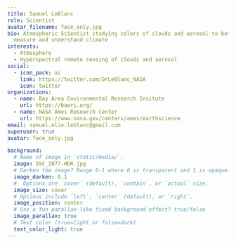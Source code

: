 ```yaml
---
title: Samuel LeBlanc
role: Scientist
avatar_filename: face_only.jpg
bio: Atmospheric Scientist studying colors of clouds and aerosol to better
  measure and understand climate
interests:
  - Atmosphere
  - Hyperspectral remote sensing of clouds and aerosol
social:
  - icon_pack: ai
    link: https://twitter.com/DrLeBlanc_NASA
    icon: twitter
organizations:
  - name: Bay Area Environmental Research Insitute
    url: https://baeri.org/
  - name: NASA Ames Research Center
    url: https://www.nasa.gov/centers/ames/earthscience
email: samuel.elie.leblanc@gmail.com
superuser: true
avatar: face_only.jpg

background:
  # Name of image in `static/media/`.
  image: DSC_3877-HDR.jpg
  # Darken the image? Range 0-1 where 0 is transparent and 1 is opaque.
  image_darken: 0.1
  #  Options are `cover` (default), `contain`, or `actual` size.
  image_size: cover
  # Options include `left`, `center` (default), or `right`.
  image_position: center
  # Use a fun parallax-like fixed background effect? true/false
  image_parallax: true
  # Text color (true=light or false=dark).
  text_color_light: true
---
```

